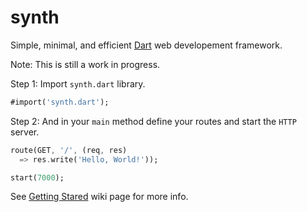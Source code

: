 synth
=====

Simple, minimal, and efficient [Dart](http://dartlang.org) web developement framework.

Note: This is still a work in progress.

Step 1: Import `synth.dart` library.

```dart
#import('synth.dart');
```

Step 2: And in your `main` method define your routes and start the `HTTP` server.

```dart
route(GET, '/', (req, res)
  => res.write('Hello, World!'));

start(7000);
```

See [Getting Stared](https://github.com/maiah/synth/wiki/Getting-Stared) wiki page for more info.